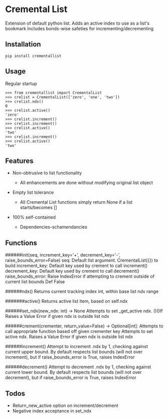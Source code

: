 # Cremental List

Extension of default python list. Adds an active index to use as a list's bookmark
Includes bonds-wise safeties for incrementing/decrementing

##  Installation

```
pip install crementallist
```

## Usage

Regular startup

```
>>> from crementallist import CrementalList
>>> crelist = CrementalList(['zero', 'one', 'two'])
>>> crelist.ndx()
0
>>> crelist.active()
'zero'
>>> crelist.increment()
>>> crelist.increment()
>>> crelist.active()
'two'
>>> crelist.increment()
>>> crelist.active()
'two'
```

## Features

* Non-obtrusive to list functionality
    * All enhancements are done without modifying original list object 

* Empty list tolerance
    * All Cremental List functions simply return None if a list starts/becomes []
    
* 100% self-contained
    * Dependencies-schamendancies


## Functions

######init(seq, increment_key='+', decrement_key='-', raise_bounds_error=False)
seq: Default list argument. CrementalList({}) to build
increment_key: Default key used by crement to call increment()
decrement_key: Default key used by crement to call decrement()
raise_bounds_error: Raise IndexError if attempting to crement outside of current list bounds
                    Def False

######ndx()
Returns current tracking index int, within base list ndx range

#######active()
Returns active list item, based on self.ndx

######set_ndx(new_ndx: int) -> None
Attempts to set _get_active ndx.
()()If Raises a Value Error if given ndx is outside list ndx

######crement(crementer, return_value=False) -> Optional[int]:
Attempts to call appropriate function based off given crementer key
Attempts to set active ndx. Raises a Value Error if given ndx is outside list ndx

######increment()
Attempt to increment .ndx by 1, checking against current upper bound.
By default respects list bounds (will not over increment), but if raise_bounds_error is True,
raises IndexError

######decrement()
Attempt to decrement .ndx by 1, checking against current lower bound.
By default respects list bounds (will not over decrement), but if raise_bounds_error is True,
raises IndexError

## Todos
* Return_new_active option on increment/decrement
* Negative index acceptance in set_ndx
